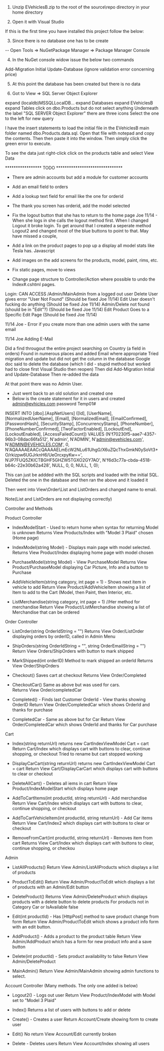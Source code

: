 1.  Unzip EVehiclesB.zip to the root of the source\repo directory in your home directory

2.  Open it with Visual Studio

If this is the first time you have installed this project follow the below:

3.  Since there is no database one has to be create

-- Open Tools => NuGetPackage Manager => Package Manager Console

4.  In the NuGet console widow issue the below two commands

Add-Migration Initial
Update-Database (ignore validation error concerning price)

5.  At this point the database has been created but there is no data

6.  Got to View => SQL Server Object Explorer

expand (localdb)MSSQLLocalDB...
expand Databases
expand EVehiclesB
expand Tables
click on dbo.Products but do not select anything
Underneath the label "SQL SERVER Object Explorer" there are three icons
Select the one to the left for new query

I have the insert statements to load the initial file in the EVehiclesB
main folder named dbo.Products.data.sql.  Open that file with notepad 
and copy the contents.  Then then paste it into the window. 
Then simply click the green error to execute.  

To see the data just right-click click on the products table and select View Data


***************** TODO *******************************

* There are admin accounts but add a module for customer accounts

* Add an email field to orders

* Add a lookup text field for email like the one for orderid

* The thank you screen has orderid, add the model selected

* Fix the logout button that she has to return to the home page
Joe 11/14 - When she logs in she calls the logout method first.  When I changed
Logout it broke login.  To get around that I created a seperate method Logout2 
and changed most of the blue buttons to point to that.  May have missed a couple,   


* Add a link on the product pages to pop up a display all model stats like Tesla has. Javascript

* Add images on the add screens for the products, model, paint, rims, etc.

* Fix static pages, move to views

* Change page structure to Controller/Action where possible to undo the Index#.cshtml pages.


Login:
	CAN ACCESS /Admin/MainAdmin from a logged out user
	Delete User gives error "User Not Found" (Should be fixed Joe 11/14)
	Edit User doesn't fucking do anything (Should be fixed Joe 11/14)
	Admin/Delete not found (should be in "Edit"?) (Should be fixed Joe 11/14)
	Edit Product Goes to a Specific Edit Page (Should be fixed Joe 11/14)

11/14 Joe - Error if you create more than one admin users with the same email

11/14 Joe
Adding E-Mail

Did a find througout the entire project searching on Country (a field in orders)
Found in numerous places and added Email where appropriate
Tried migration and update but did not get the column in the database
Google doc said to delete the database 
(which I did - stupid method but worked had to close first Visual Studio then reopen)
Then did Add-Migration Initial and Update-Database
Then re-added the data

At that point there was no Admin User.  
  - Just went back to an old solution and created one
  - Below is the create statement for it in users and created admin@evhicles.com password Temp01# 
  
  INSERT INTO [dbo].[AspNetUsers] ([Id], [UserName], [NormalizedUserName], [Email], 
  [NormalizedEmail], [EmailConfirmed], [PasswordHash], [SecurityStamp], [ConcurrencyStamp], 
  [PhoneNumber], [PhoneNumberConfirmed], [TwoFactorEnabled], [LockoutEnd], [LockoutEnabled], 
  [AccessFailedCount]) VALUES (N'f70230f5-aae7-4357-96b3-08dac66fa512', N'admin', N'ADMIN', 
  N'admin@evehicles.com', N'ADMIN@EVEHICLES.COM', 0, 
  N'AQAAAAEAACcQAAAAELmEcW2NLu61UhgG/X6uZQcThxGmkN0ySoVt3+O/rkizpw6UGJrknH6/UeOrcxpyKw==', 
  N'JP7FUQ5ZKICTBGHF5GHZW5TGXO2GY7AO', N'f6d3c77a-cbda-4518-b64c-22e30b62a428', 
  NULL, 0, 0, NULL, 1, 0);

This can just be addded with the SQL scripts and loaded with the initial SQL.  
Deleted the one in the database and then ran the above and it loaded it

Then went into View\Order\List and ListOrders and changed name to email.

Note(List and ListOrders are not displaying correctly)

  









Controller and Methods

Product Controller

  -  IndexModelStart - Used to return home when syntax for returning Model is unknown
       Returns View Products/Index with "Model 3 Plaid" chosen (Home page)

  -  IndexModel(string Model) - Displays main page with model selected.
       Returns View Product/Index displaying home page with model chosen

  -  PurchaseModel(string Model) - View PurchaseModel
       Returns View Product/PurchaseModel displaying Car Picture, Info and a button to Purchase

  -  AddVehicleItem(string category, int page = 1) -  Shows next item in vehicle to add
       Return View Product/AddVehicleItem showing a list of Item to add to the Cart (Model, then Paint, then Interior, etc.

  -  ListMerchandise(string category, int page = 1)  //Her method for merchandise
       Return View Product/ListMerchandise showing a list of Merchandise that can be ordered

Order Controller


  -  ListOrder(string OrderIdString = "") 
       Returns View Order/ListOrder displaying orders by orderID, called in Admin Menu

  -  ShipOrders(string OrderIdString = "", string OrderEmailString = "") 
       Return View Orders/ShipOrders with button to mark shipped

  -  MarkShipped(int orderID) Method to mark shipped an orderId 
       Returns View Order/ShipOrders 

  -  Checkout() Saves cart at checkout 
       Returns View Order/Completed

  -  CheckoutCar() Same as above but was used for cars.  
       Returns View Order/completedCar

  -  Completed() - Finds last Customer OrderId - View thanks showing OrderID
       Return View Order/CompletedCar which shows OrderId and thanks for purchase

  -  CompletedCar - Same as above but for Car
       Return View Order/CompletedCar which shows OrderId and thanks for Car purchase


Cart 

 -  Index(string returnUrl) returns new CartIndexViewModel Cart = cart
      Return Cart/Index which displays cart with buttons to clear, continue shopping, or checkout
      Tried to rename but cart stopped working

 -  DisplayCarCart(string returnUrl) returns new CartIndexViewModel Cart = cart
      Return View Cart/DisplayCarCart which displays cart with buttons to clear or checkout

 -  DeleteAllCart() - Deletes all iems in cart 
      Return View Product/IndexModelStart which displays home page

 -  AddToCartItems(int productId, string returnUrl) - Add merchandise 
      Return View Cart/Index which displays cart with buttons to clear, continue shopping, or checkout

 -  AddToCartVehicleItem(int productId, string returnUrl) - Add Car items 
      Return View Cart/Index2 which displays cart with buttons to clear or checkout

 -  RemoveFromCart(int productId, string returnUrl) - Removes item from cart
      Returns View Cart/Index which displays cart with buttons to clear, continue shopping, or checkou

Admin

 -  ListAllProducts()
      Return View Admin/ListAllProducts which displays a list of products
      
 -  ProductToEdit() 
      Return View Admin/ProductToEdit which displays a list of products with an Admin/Edit button

 -  DeleteProduct()
      Returns View Admin/DeleteProduct which displays products with a delete button to delete products
      For products not in Category Car or IsAvailable false

 -  Edit(int productId) - Has [HttpPost] method to save product change from form
      Return View Admin/ProductToEdit which shows a product info form with an edit button.

 -  AddProduct() - Adds a product to the product table
      Return View Admin/AddProduct which has a form for new product info and a save button

 -  Delete(int productId) - Sets product availability to false
      Return View Admin/DeleteProduct

 -  MainAdmin()
      Return View Admin/MainAdmin showing admin functions to select.

Account Controller (Many methods.  The only one added is below)

 -  Logout2() - Logs out user
      Return View Product/IndexModel with Model set to "Model 3 Plaid"
 
 -  Index()
      Returns a list of users with buttons to add or delete

 -  Create() - Creates a user
      Return Account/Create showing form to create user

 -  Edit() No return View Account/Edit currently broken

 -  Delete - Deletes users
      Return View Account/Index showing all users
 
